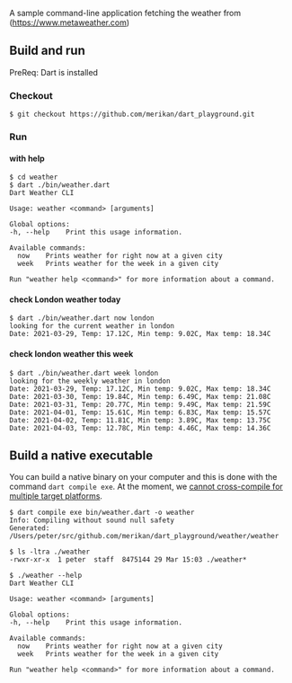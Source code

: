 A sample command-line application fetching the weather from (https://www.metaweather.com)

## Build and run
PreReq: Dart is installed
### Checkout
```
$ git checkout https://github.com/merikan/dart_playground.git
```
### Run 
#### with help
```
$ cd weather
$ dart ./bin/weather.dart
Dart Weather CLI

Usage: weather <command> [arguments]

Global options:
-h, --help    Print this usage information.

Available commands:
  now    Prints weather for right now at a given city
  week   Prints weather for the week in a given city

Run "weather help <command>" for more information about a command.
```

#### check London weather today
```
$ dart ./bin/weather.dart now london
looking for the current weather in london
Date: 2021-03-29, Temp: 17.12C, Min temp: 9.02C, Max temp: 18.34C
```

#### check london weather this week
```
$ dart ./bin/weather.dart week london
looking for the weekly weather in london
Date: 2021-03-29, Temp: 17.12C, Min temp: 9.02C, Max temp: 18.34C
Date: 2021-03-30, Temp: 19.84C, Min temp: 6.49C, Max temp: 21.08C
Date: 2021-03-31, Temp: 20.77C, Min temp: 9.49C, Max temp: 21.59C
Date: 2021-04-01, Temp: 15.61C, Min temp: 6.83C, Max temp: 15.57C
Date: 2021-04-02, Temp: 11.81C, Min temp: 3.89C, Max temp: 13.75C
Date: 2021-04-03, Temp: 12.78C, Min temp: 4.46C, Max temp: 14.36C
```

## Build a native executable
You can build a native binary on your computer and this is done with the command `dart compile exe`. At the moment, we [cannot cross-compile for multiple target platforms](https://github.com/dart-lang/sdk/issues/28617).

```
$ dart compile exe bin/weather.dart -o weather
Info: Compiling without sound null safety
Generated: /Users/peter/src/github.com/merikan/dart_playground/weather/weather

$ ls -ltra ./weather
-rwxr-xr-x  1 peter  staff  8475144 29 Mar 15:03 ./weather*

$ ./weather --help
Dart Weather CLI

Usage: weather <command> [arguments]

Global options:
-h, --help    Print this usage information.

Available commands:
  now    Prints weather for right now at a given city
  week   Prints weather for the week in a given city

Run "weather help <command>" for more information about a command.
```